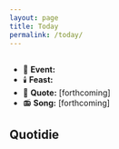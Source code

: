 ```yaml
---
layout: page
title: Today
permalink: /today/
---
```


<h2 id="current-date"></h2>

<ul>
<li>📆 <strong>Event:</strong> <span id="daily-event"></span></li>
<li>🕯️ <strong>Feast:</strong> <span id="feast-day"></span></li>
<li>📝 <strong>Quote:</strong> [forthcoming]</li>
<li>📻 <strong>Song:</strong> [forthcoming]</li>
</ul>

<h2>Quotidie</h2>
<ul id="quotidie-list">
</ul>

<script type="application/json" id="dailyEvents">
{{ site.data.daily_events | jsonify }}
</script>

<script type="application/json" id="feastDays">
{{ site.data.feast_days | jsonify }}
</script>

<script type="application/json" id="quotidie">
{{ site.data.quotidie | jsonify }}
</script>

<script type="application/json" id="rosaryMysteries">
{{ site.data.rosary_mysteries | jsonify }}
</script>

<script type="application/json" id="currentlyReading">
{{ site.books | where: "category", "Presently Reading" | first | jsonify }}
</script>

<script src="{{ '/assets/js/today.js' | relative_url }}"></script>